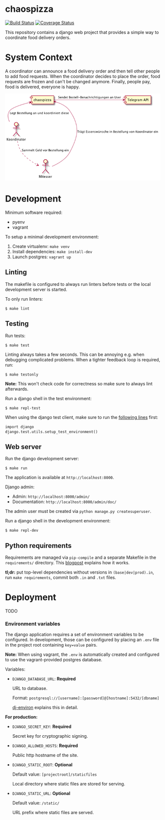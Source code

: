 # chaospizza

[![Build Status](https://travis-ci.org/chaosdorf/chaospizza.svg?branch=master)][travis]
[![Coverage Status](https://coveralls.io/repos/github/chaosdorf/chaospizza/badge.svg?branch=master)][coveralls]

[travis]: https://travis-ci.org/chaosdorf/chaospizza
[coveralls]: https://coveralls.io/github/chaosdorf/chaospizza?branch=master

This repository contains a django web project that provides a simple way to
coordinate food delivery orders. 


# System Context

A coordinator can announce a food delivery order and then tell other people to
add food requests.  When the coordinator decides to place the order, food
requests are frozen and can't be changed anymore. Finally, people pay, food is
delivered, everyone is happy.  

![System Context Diagram](docs/system-context.png "System Context Diagram")


# Development

Minimum software required:  
 
- pyenv
- vagrant

To setup a minimal development environment:  

1. Create virtualenv: `make venv` 
2. Install dependencies: `make install-dev`
3. Launch postgres: `vagrant up`

## Linting

The makefile is configured to always run linters before tests or the local development server is started.  
 
To only run linters:  

    $ make lint

## Testing

Run tests:  

    $ make test

Linting always takes a few seconds.  This can be annoying e.g. when debugging complicated problems.  When a tighter
feedback loop is required, run:

    $ make testonly

**Note:** This won't check code for correctness so make sure to always lint afterwards.  

Run a django shell in the test environment:  

    $ make repl-test

When using the django test client, make sure to run the [following lines][dj-test-client] first:

    import django
    django.test.utils.setup_test_environment()

[dj-test-client]: https://docs.djangoproject.com/en/1.11/intro/tutorial05/#the-django-test-client

## Web server 

Run the django development server:    

    $ make run

The application is available at `http://localhost:8000`.  

Django admin:  

- Admin: `http://localhost:8000/admin/`
- Documentation: `http://localhost:8000/admin/doc/` 

The admin user must be created via `python manage.py createsuperuser`.    

Run a django shell in the development environment:  

    $ make repl-dev

## Python requirements

Requirements are managed via `pip-compile` and a separate Makefile in the `requirements/` directory.  This
[blogpost][pip-compile-workflow] explains how it works.  

**tl;dr:** put top-level dependencies without versions in `(base|dev|prod).in`, run `make requirements`, commit both
`.in` and `.txt` files.  

[pip-compile-workflow]: http://jamescooke.info/a-successful-pip-tools-workflow-for-managing-python-package-requirements.html


# Deployment

TODO

### Environment variables

The django application requires a set of environment variables to be configured.  In development, those can be
configured by placing an `.env` file in the project root containing `key=value` pairs.  

**Note:** When using vagrant, the `.env` is automatically created and configured to use the vagrant-provided postgres
database.   

Variables:

- `DJANGO_DATABASE_URL`: **Required**

    URL to database.

    Format: `postgresql://[username]:[password]@[hostname]:5432/[dbname]`

    [dj-environ](https://github.com/joke2k/django-environ) explains this in detail.

**For production:**

- `DJANGO_SECRET_KEY`: **Required**

    Secret key for cryptographic signing.

- `DJANGO_ALLOWED_HOSTS`: **Required**

    Public http hostname of the site.

- `DJANGO_STATIC_ROOT`: **Optional**

    Default value: `[projectroot]/staticfiles`

    Local directory where static files are stored for serving.

- `DJANGO_STATIC_URL`: **Optional**

    Default value: `/static/`

    URL prefix where static files are served.
